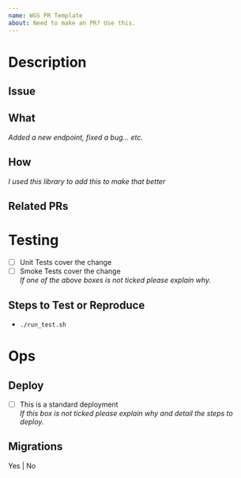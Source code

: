 ```yaml
---
name: WGS PR Template
about: Need to make an PR? Use this.
---
```


<!-- The Title above should provide a general summary of the PR -->
<!-- Any PR which has missing info is not ready to be reviewed -->
# Description
## Issue
<!-- Use `closes #1` with the number of the issue to find the issue -->

## What
<!-- What did you do? -->
_Added a new endpoint, fixed a bug... etc._

## How
<!-- How did you do it? (Technically) -->
_I used this library to add this to make that better_

## Related PRs
<!-- List of related PRs against other branches/repos -->
<!-- - [ ] #1 -->

# Testing
- [ ] Unit Tests cover the change
- [ ] Smoke Tests cover the change  
_If one of the above boxes is not ticked please explain why._

## Steps to Test or Reproduce
- `./run_test.sh`

# Ops
## Deploy
- [ ] This is a standard deployment  
_If this box is not ticked please explain why and detail the steps to deploy._

## Migrations
<!-- Choose one -->
Yes | No
